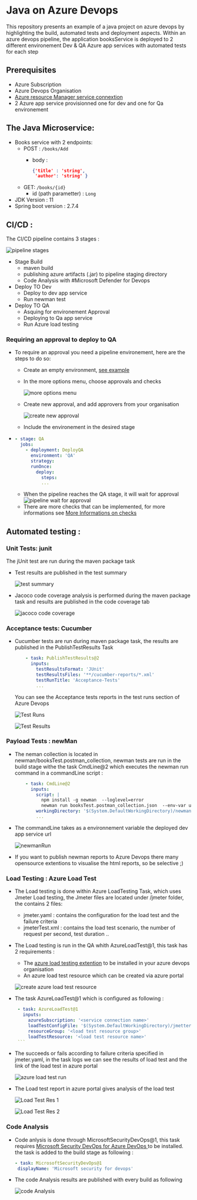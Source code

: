 # Java on Azure Devops 
This repository presents an example of a java project on azure devops by highlighting the build, automated tests and deployment aspects.
Within an azure devops pipeline, the application booksService is deployed to 2 different environement Dev & QA Azure app services with automated tests for each step
## Prerequisites
  - Azure Subscription
  - Azure Devops Organisation
  - [Azure resource Manager service connextion](https://azuredevopslabs.com/labs/devopsserver/azureserviceprincipal)
  - 2 Azure app service provisionned one for dev and one for Qa environement

## The Java Microservice:
  - Books service with 2 endpoints:
    - POST : `/books/Add`
      - body :
    
        ```json
        {'title' : 'string',
         'author': 'string' }
        ```
    - GET: `/books/{id}`
      - id (path parametter) : `Long`
  - JDK Version : 11
  - Spring boot version : 2.7.4
  


## CI/CD  :
The CI/CD pipeline contains 3 stages : <br>

![pipeline stages](img/pipelineStages.png)

  - Stage Build 
    - maven build
    - publishing azure artifacts (.jar) to pipeline staging directory
    - Code Analysis with #Microsoft Defender for Devops 
  - Deploy TO Dev
    - Deploy to dev app service
    - Run newman test
  - Deploy TO QA
    - Asquing for environement Approval
    - Deploying to Qa app service
    - Run Azure load testing
  
### Requiring an approval to deploy to QA
 - To require an approval you need a pipeline environement, here are the steps to do so:
   - Create an empty environment, [see example](https://learn.microsoft.com/en-us/azure/devops/pipelines/process/environments?view=azure-devops)
    - In the more options menu, choose approvals and checks <br>
  
      ![more options menu](img/approvalsMenu.png)

    - Create new approval, and add approvers from your organisation
  
      ![create new approval](img/createNewApproval.png)<br>

   - Include the environement in the desired stage 
 - 
      ```yaml
      - stage: QA
        jobs:
          - deployment: DeployQA
            environment: 'QA'
            strategy:
            runOnce:
              deploy:  
                steps:
                ...
      ```
    - When the pipeline reaches the QA stage, it will wait for approval <br>
      ![pipeline wait for approval](img/pipelineWaitingForApproval.png) <br>
   - There are more checks that can be implemented, for more informations see [More Informations on checks](https://learn.microsoft.com/en-us/azure/devops/pipelines/process/approvals?view=azure-devops&tabs=check-pass)

## Automated testing :
### Unit Tests: junit
The jUnit test are run during the maven package task
- Test results are published in the test summary<br>
  
  ![test summary](img/testsum.png)

- Jacoco code coverage analysis is performed during the maven package task and  results are published in the code coverage tab
  
  ![jacoco code coverage](img/jacoco.png)

### Acceptance tests: Cucumber  
- Cucumber tests are run during maven package task, the results are published in the PublishTestResults Task
  ```yaml
      - task: PublishTestResults@2
        inputs:
          testResultsFormat: 'JUnit'
          testResultsFiles: '**/cucumber-reports/*.xml'
          testRunTitle: 'Acceptance-Tests' 
          ...     
  ```
  You can see the Acceptance tests reports in the test runs section of Azure Devops <br>

  ![Test Runs](img/testRuns.png)<br>

  ![Test Results](img/acceptanceTest.png)     
  
### Payload Tests : newMan 
- The neman collection is located in newman/booksTest.postman_collection, newman tests are run in the build stage withe the task CmdLine@2 which executes the newman run command in  a commandLine script :

  ```yaml
      - task: CmdLine@2
        inputs:
          script: |
            npm install -g newman  --loglevel=error
            newman run booksTest.postman_collection.json  --env-var url=https://<app-service-name>.azurewebsites.net
          workingDirectory: '$(System.DefaultWorkingDirectory)/newman'
          ...     
  ```
- The commandLine takes as a environnement variable the deployed dev app service url <br>
  
  ![newmanRun](img/newmanRun.png)

- If you want to publish newman reports to Azure Devops there many opensource extentions to visualise the html reports, so be selective ;)  

### Load Testing : Azure Load Test
- The Load testing is done within Azure LoadTesting Task, which uses Jmeter Load testing, the Jmeter files are located under /jmeter folder, the contains 2 files:
  -  jmeter.yaml :  contains the configuration for the load test and the failure criteria
  -  jmeterTest.xml : contains the load test scenario, the number of request per second, test duration ..
- The Load testing  is run in the QA whith AzureLoadTest@1, this task has 2 requirements :
  -  The [azure load testing extention](https://marketplace.visualstudio.com/items?itemName=AzloadTest.AzloadTesting) to be installed in your azure devops organisation
  -  An azure load test resource which can be created via azure portal<br>
  
  ![create azure load test resource](img/azure-portal-create-load-test.png)<br> 

- The task AzureLoadTest@1 which is configured as following :
   
     ```yaml
      - task: AzureLoadTest@1
        inputs:
          azureSubscription: '<service connection name>'
          loadTestConfigFile: '$(System.DefaultWorkingDirectory)/jmetter/jmeter.yaml'
          resourceGroup: '<load test resource group>'
          loadTestResource: '<load test resource name>'
      ``` 
- The succeeds or fails according to failure criteria specified in jmeter.yaml, in the task logs we can see the results of load test and the link of the load test in azure portal
  
  ![azure load test run](img/azure_load_test_task.png) <br>

- The Load test report in azure portal gives analysis of the load test <br>
  
  ![Load Test Res 1](img/load-test-result-1.png)  <br>

  ![Load Test Res 2](img/load-test-results-2.png)  <br>

### Code Analysis 
- Code anlysis is done through MicrosoftSecurityDevOps@1, this task requires [Microsoft Security DevOps for Azure DevOps
](https://marketplace.visualstudio.com/items?itemName=ms-securitydevops.microsoft-security-devops-azdevops) to be installed. the task is added to the build stage as following :

     ```yaml
    - task: MicrosoftSecurityDevOps@1
      displayName: 'Microsoft security for devops'
  ```

- The code Analysis results are published with every build as following <br>

  ![code Analysis](img/codeAnalysis.png)